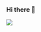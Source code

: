 ### Hi there 👋

<div>
  <a ref="https://www.linkedin.com/in/wellpedro/" target="_blank"><img src=https://img.shields.io/badge/LinkedIn-0077B5?style=for-the-badge&logo=linkedin&logoColor=white target="_blank"></a>   
</div>
<!--
**wprsousa/wprsousa** is a ✨ _special_ ✨ repository because its `README.md` (this file) appears on your GitHub profile.

Here are some ideas to get you started:

- 🔭 I’m currently working on ...
- 🌱 I’m currently learning ...
- 👯 I’m looking to collaborate on ...
- 🤔 I’m looking for help with ...
- 💬 Ask me about ...
- 📫 How to reach me: ...
- 😄 Pronouns: ...
- ⚡ Fun fact: ...
-->
